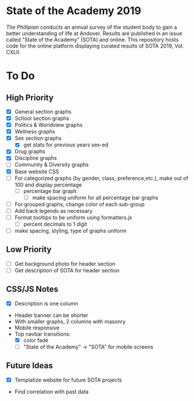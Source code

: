 # State of the Academy 2019

*The Phillipian* conducts an annual survey of the student body to gain a better understanding of life at Andover. Results are published in an issue called "State of the Academy” (SOTA) and online. This repository hosts code for the online platform displaying curated results of SOTA 2019, Vol. CXLII.

# To Do

## High Priority
- [x] General section graphs
- [x] School section graphs
- [x] Politics & Worldview graphs
- [x] Wellness graphs
- [x] Sex section graphs
  - [x] get stats for previous years sex-ed
- [x] Drug graphs
- [x] Discipline graphs
- [ ] Community & Diversity graphs
- [x] Base website CSS
- [ ] For categorized graphs (by gender, class, preference,etc.), make out of 100 and display percentage
  - [ ] percentage bar graph
    - [ ] make spacing uniform for all percentage bar graphs
- [ ] For grouped graphs, change color of each sub-group
- [ ] Add back legends as necessary
- [ ] Format tooltips to be uniform using formatters.js
  - [ ] percent decimals to 1 digit
- [ ] make spacing, styling, type of graphs uniform

## Low Priority
- [ ] Get background photo for header section
- [ ] Get description of SOTA for header section

## CSS/JS Notes
- [x] Description is one column
- Header banner can be shorter
- With smaller graphs, 2 columns with masonry
- Mobile responsive
- Top navbar transitions: 
  - [x] color fade
  - [ ] "State of the Academy" &rarr; "SOTA" for mobile screens

## Future Ideas
- [x] Templatize website for future SOTA projects
- Find correlation with past data
